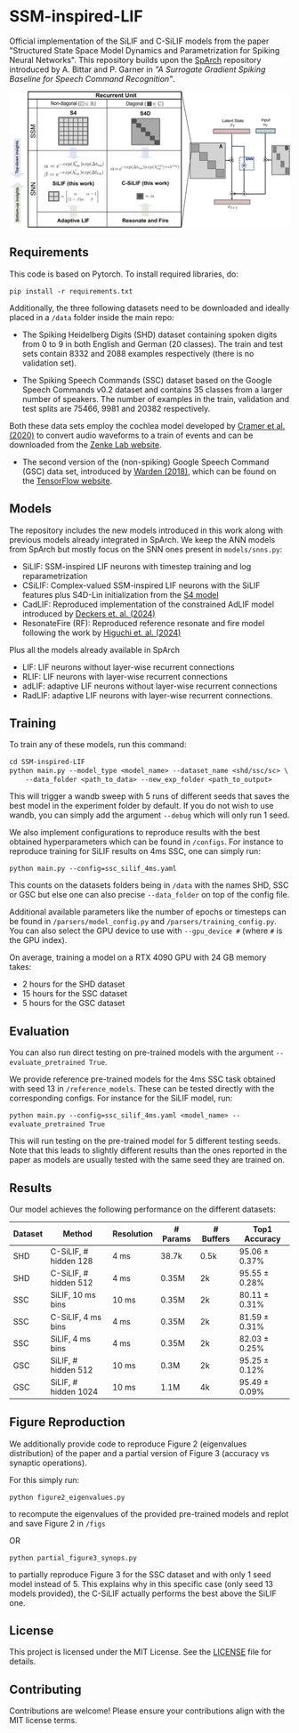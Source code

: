 <!--
Copyright (c) 2025 XXXX-1 XXXX-2 and XXXX-3 XXXX-4
This file is part of SSM-inspired-LIF, released under the MIT License.

Modified from: https://github.com/idiap/sparch
Original license: BSD 3-Clause (see third_party/sparch/LICENSE)

SPDX-FileCopyrightText: © 2022 Idiap Research Institute <contact@idiap.ch>
SPDX-FileContributor: Alexandre Bittar <abittar@idiap.ch>
SPDX-License-Identifier: BSD-3-Clause

This file was originally part of the sparch package.
--->

# SSM-inspired-LIF

Official implementation of the SiLIF and C-SiLIF models from the paper "Structured State Space Model Dynamics and Parametrization for Spiking Neural Networks". This repository builds upon the [SpArch](https://github.com/idiap/sparch.git) repository introduced by A. Bittar and P. Garner in _"A Surrogate Gradient Spiking Baseline for Speech Command Recognition"_.

![Method](./figs/main_figure.png)


## Requirements

This code is based on Pytorch. To install required libraries, do:

```setup
pip install -r requirements.txt
```

Additionally, the three following datasets need to be downloaded and ideally placed in a `/data` folder inside the main repo:

- The Spiking Heidelberg Digits (SHD) dataset containing spoken digits from 0 to 9 in both English and German (20 classes). The train and test sets contain 8332 and 2088 examples respectively (there is no validation set).

- The Spiking Speech Commands (SSC) dataset based on the Google Speech Commands v0.2 dataset and contains 35 classes from a larger number of speakers. The number of examples in the train, validation and test splits are 75466, 9981 and 20382 respectively.

Both these data sets employ the cochlea model developed by [Cramer et al. (2020)](https://doi.org/10.1109/TNNLS.2020.3044364) to convert audio waveforms to a train of events and can be downloaded from the [Zenke Lab website](https://zenkelab.org/resources/spiking-heidelberg-datasets-shd/).

- The second version of the (non-spiking) Google Speech Command (GSC) data set, introduced by [Warden (2018)](https://arxiv.org/abs/1804.03209), which can be found on the [TensorFlow website](https://www.tensorflow.org/datasets/catalog/speech_commands).


## Models

The repository includes the new models introduced in this work along with previous models already integrated in SpArch. 
We keep the ANN models from SpArch but mostly focus on the SNN ones present in `models/snns.py`:

- SiLIF: SSM-inspired LIF neurons with timestep training and log reparametrization
- CSiLIF: Complex-valued SSM-inspired LIF neurons with the SiLIF features plus S4D-Lin initialization from the [S4 model](https://arxiv.org/abs/2111.00396)
- CadLIF: Reproduced implementation of the constrained AdLIF model introduced by [Deckers et. al. (2024)](https://www.frontiersin.org/journals/neuroscience/articles/10.3389/fnins.2024.1360300/full)
- ResonateFire (RF): Reproduced reference resonate and fire model following the work by [Higuchi et. al. (2024)](https://arxiv.org/abs/2402.14603) 

Plus all the models already available in SpArch
- LIF: LIF neurons without layer-wise recurrent connections
- RLIF: LIF neurons with layer-wise recurrent connections
- adLIF: adaptive LIF neurons without layer-wise recurrent connections
- RadLIF: adaptive LIF neurons with layer-wise recurrent connections.


## Training

To train any of these models, run this command:

```train
cd SSM-inspired-LIF
python main.py --model_type <model_name> --dataset_name <shd/ssc/sc> \
    --data_folder <path_to_data> --new_exp_folder <path_to_output>
```

This will trigger a wandb sweep with 5 runs of different seeds that saves the best model in the experiment folder by default.
If you do not wish to use wandb, you can simply add the argument `--debug` which will only run 1 seed.


We also implement configurations to reproduce results with the best obtained hyperparameters which can be found in `/configs`.
For instance to reproduce training for SiLIF results on 4ms SSC, one can simply run:

```train with config
python main.py --config=ssc_silif_4ms.yaml
```
This counts on the datasets folders being in `/data` with the names SHD, SSC or GSC but else one can also precise `--data_folder` on top of the config file.

Additional available parameters like the number of epochs or timesteps can be found in `/parsers/model_config.py` and `/parsers/training_config.py`.
You can also select the GPU device to use with `--gpu_device #` (where `#` is the GPU index).

On average, training a model on a RTX 4090 GPU with 24 GB memory takes:
- 2 hours for the SHD dataset
- 15 hours for the SSC dataset
- 5 hours for the GSC dataset

## Evaluation

You can also run direct testing on pre-trained models with the argument `--evaluate_pretrained True`.

We provide reference pre-trained models for the 4ms SSC task obtained with seed 13 in `/reference_models`.
These can be tested directly with the corresponding configs. For instance for the SiLIF model, run:

```eval
python main.py --config=ssc_silif_4ms.yaml <model_name> --evaluate_pretrained True
```

This will run testing on the pre-trained model for 5 different testing seeds. Note that this leads to slightly different results than the ones reported in the paper as models are usually tested with the same seed they are trained on.


## Results

Our model achieves the following performance on the different datasets:

| Dataset | Method                     | Resolution | # Params | # Buffers | Top1 Accuracy       |
|---------|----------------------------|------------|----------|-----------|---------------------|
| SHD     | C-SiLIF, # hidden 128      | 4 ms       | 38.7k    | 0.5k      | 95.06 ± 0.37%       |
| SHD     | C-SiLIF, # hidden 512      | 4 ms       | 0.35M    | 2k        | 95.55 ± 0.28%       |
| SSC     | SiLIF, 10 ms bins          | 10 ms      | 0.35M    | 2k        | 80.11 ± 0.31%       |
| SSC     | C-SiLIF, 4 ms bins         | 4 ms       | 0.35M    | 2k        | 81.59 ± 0.31%       |
| SSC     | SiLIF, 4 ms bins           | 4 ms       | 0.35M    | 2k        | 82.03 ± 0.25%       |
| GSC     | SiLIF, # hidden 512        | 10 ms      | 0.3M     | 2k        | 95.25 ± 0.12%       |
| GSC     | SiLIF, # hidden 1024       | 10 ms      | 1.1M     | 4k        | 95.49 ± 0.09%       |


## Figure Reproduction

We additionally provide code to reproduce Figure 2 (eigenvalues distribution) of the paper and a partial version of Figure 3 (accuracy vs synaptic operations).

For this simply run:

```figure2
python figure2_eigenvalues.py
```
to recompute the eigenvalues of the provided pre-trained models and replot and save Figure 2 in `/figs`

OR

```figure3
python partial_figure3_synops.py
```

to partially reproduce Figure 3 for the SSC dataset and with only 1 seed model instead of 5. This explains why in this specific case (only seed 13 models provided), the C-SiLIF actually performs the best above the SiLIF one.

## License

This project is licensed under the MIT License. See the [LICENSE](./LICENSES/LICENSE) file for details.

## Contributing

Contributions are welcome! 
Please ensure your contributions align with the MIT license terms.
